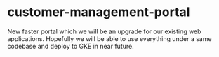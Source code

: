 # customer-management-portal

New faster portal which we will be an upgrade for our existing web applications. Hopefully we will be able to use everything under a same codebase and deploy to GKE in near future.  
